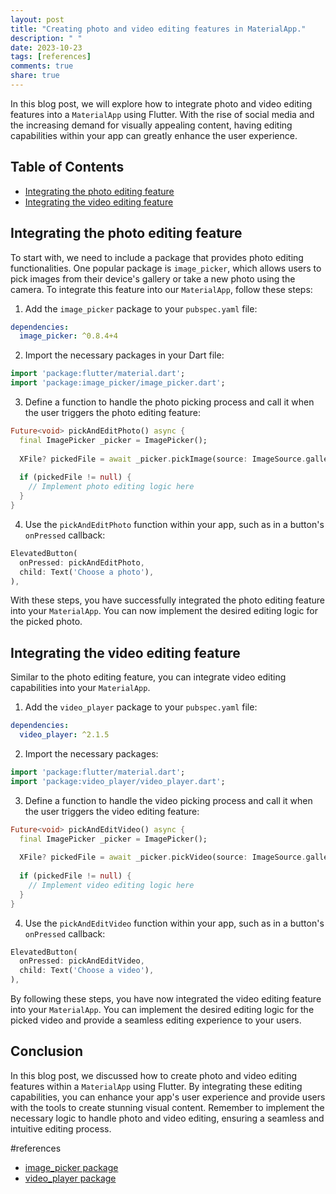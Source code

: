 ```yaml
---
layout: post
title: "Creating photo and video editing features in MaterialApp."
description: " "
date: 2023-10-23
tags: [references]
comments: true
share: true
---
```


In this blog post, we will explore how to integrate photo and video editing features into a `MaterialApp` using Flutter. With the rise of social media and the increasing demand for visually appealing content, having editing capabilities within your app can greatly enhance the user experience.

## Table of Contents
- [Integrating the photo editing feature](#integrating-the-photo-editing-feature)
- [Integrating the video editing feature](#integrating-the-video-editing-feature)

## Integrating the photo editing feature

To start with, we need to include a package that provides photo editing functionalities. One popular package is `image_picker`, which allows users to pick images from their device's gallery or take a new photo using the camera. To integrate this feature into our `MaterialApp`, follow these steps:

1. Add the `image_picker` package to your `pubspec.yaml` file:

```yaml
dependencies:
  image_picker: ^0.8.4+4
```

2. Import the necessary packages in your Dart file:

```dart
import 'package:flutter/material.dart';
import 'package:image_picker/image_picker.dart';
```

3. Define a function to handle the photo picking process and call it when the user triggers the photo editing feature:

```dart
Future<void> pickAndEditPhoto() async {
  final ImagePicker _picker = ImagePicker();
  
  XFile? pickedFile = await _picker.pickImage(source: ImageSource.gallery);
  
  if (pickedFile != null) {
    // Implement photo editing logic here
  }
}
```

4. Use the `pickAndEditPhoto` function within your app, such as in a button's `onPressed` callback:

```dart
ElevatedButton(
  onPressed: pickAndEditPhoto,
  child: Text('Choose a photo'),
),
```

With these steps, you have successfully integrated the photo editing feature into your `MaterialApp`. You can now implement the desired editing logic for the picked photo.

## Integrating the video editing feature

Similar to the photo editing feature, you can integrate video editing capabilities into your `MaterialApp`.

1. Add the `video_player` package to your `pubspec.yaml` file:

```yaml
dependencies:
  video_player: ^2.1.5
```

2. Import the necessary packages:

```dart
import 'package:flutter/material.dart';
import 'package:video_player/video_player.dart';
```

3. Define a function to handle the video picking process and call it when the user triggers the video editing feature:

```dart
Future<void> pickAndEditVideo() async {
  final ImagePicker _picker = ImagePicker();
  
  XFile? pickedFile = await _picker.pickVideo(source: ImageSource.gallery);
  
  if (pickedFile != null) {
    // Implement video editing logic here
  }
}
```

4. Use the `pickAndEditVideo` function within your app, such as in a button's `onPressed` callback:

```dart
ElevatedButton(
  onPressed: pickAndEditVideo,
  child: Text('Choose a video'),
),
```

By following these steps, you have now integrated the video editing feature into your `MaterialApp`. You can implement the desired editing logic for the picked video and provide a seamless editing experience to your users.

## Conclusion

In this blog post, we discussed how to create photo and video editing features within a `MaterialApp` using Flutter. By integrating these editing capabilities, you can enhance your app's user experience and provide users with the tools to create stunning visual content. Remember to implement the necessary logic to handle photo and video editing, ensuring a seamless and intuitive editing process.

#references
- [image_picker package](https://pub.dev/packages/image_picker)
- [video_player package](https://pub.dev/packages/video_player)